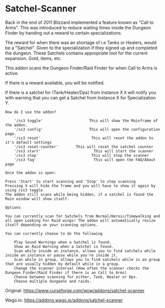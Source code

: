 # Satchel-Scanner
Back in the end of 2011 Blizzard implemented a feature known as "Call to Arms". This was introduced to reduce waiting times inside the Dungeon Finder by handing out a reward to certain specializations.

The reward for when there was an shortage of i.e Tanks or Healers, would be a "Satchel". Given to the specialization if they signed up and completed the dungeon. These Satchels contains appropriate loot for the current expansion. Gold, items, etc.

This addon scans the Dungeon Finder/Raid Finder for when Call to Arms is active.

If there is a reward available, you will be notified.

If there is a satchel for (Tank/Healer/Dps) from Instance X it will notify you with warning that you can get a Satchel from Instance X for Specialization Y.

    How do I use the addon?

        '/ss3 toggle'                     This will show the Mainframe of the addon.
        '/ss3 config'                     This will open the configuration page.
        '/ss3 reset'                       This will reset the addon to it's default settings
        '/ss3 reset-counter'        This will reset the satchel counter
        '/ss3 start'                        This will start the scanner
        '/ss3 stop'                        This will stop the scanner
        '/ss3 faq'                          This will open the FAQ/About page

    Once the addon is open:

    Press 'Start' to start scanning and 'Stop' to stop scanning
    Pressing X will hide the frame and you will have to show it again by using /ss3 toggle
    The addon still scans while being hidden, if a satchel is found the Main window will show itself.

    Options

    You can currently scan for Satchels from Normal/Heroic/Timewalking and all open Looking For Raid wings! The addon will automatically resize itself depending on your scanning options.

    You can currently choose to do the following

        Play Sound Warnings when a Satchel is found.
        Show an Raid Warning when a Satchel is found.
        Scan while inside an instance, allows you to find satchels while inside an instance or pause while you're inside it.
        Scan while in group, allows you to find satchels while in an group that are usually hidden by default while in a group.
        Change the scanner interval (How often the scanner checks the Dungeon Finder/Raid Finder if there is an Call to Arms)
        Choose between scanning for either, Tank, Healer or Dps.
        Choose multiple dungeons and raids.



Original: https://www.curseforge.com/wow/addons/satchel-scanner

Wago.io: https://addons.wago.io/addons/satchel-scanner
